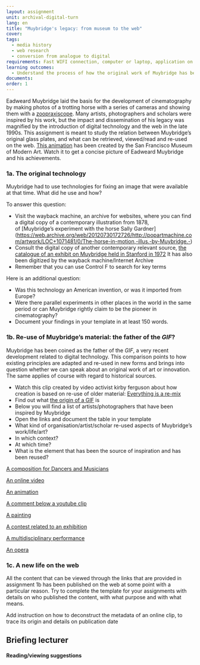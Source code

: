 ```yaml
---
layout: assignment
unit: archival-digital-turn
lang: en
title: "Muybridge's legacy: from museum to the web"
cover:
tags:
  - media history
  - web research
  - conversion from analogue to digital
requirements: Fast WIFI connection, computer or laptop, application on laptop or computer to view video,
learning outcomes:
  - Understand the process of how the original work of Muybridge has been re-used and explain its presence on the web 
documents:
order: 1
---
```

Eadweard Muybridge laid the basis for the development of cinematography by making photos of a trotting horse with a series of
cameras and showing them with a [zoopraxiscope](https://en.wikipedia.org/wiki/Zoopraxiscope). Many artists, photographers and scholars were inspired by his work, but the impact and dissemination of his legacy was magnified by the introduction of digital technology and the web in the late 1990s. 
This assignment is meant to study the relation between Muybridge’s original glass plates, and what can be retrieved,
viewed/read and re-used on the web.
[This animation](https://youtu.be/wNU7sXkZmSw) has been created by the San Francisco Museum of Modern Art. Watch it to get a concise picture of Eadweard Muybridge and his achievements.



<!-- more -->

<!-- briefing-student -->

### 1a. The original technology
<!-- section-contents -->
Muybridge had to use technologies for fixing an image that were available at that time. What did he use and how? 

To answer this question:
- Visit the wayback machine, an archive for websites, where you can find a digital copy of a contemporary illustration from 1878,  
of [Muybridge’s experiment with the horse Sally Gardner] (https://web.archive.org/web/20120730172726/http://popartmachine.com/artwork/LOC+1071481/0/The-horse-in-motion,-illus.-by-Muybridge.-)  
- Consult the digital copy of another contemporary relevant source, [the catalogue of an exhibit on Muybridge held in Stanford in 1972](https://archive.org/stream/eadweardmuybridg00maye/eadweardmuybridg00maye_djvu.txt) 
It has also been digitized by the wayback machine/Internet Archive
- Remember that you can use Control F to search for key terms

Here is an additional question:
- Was this technology an American invention, or was it imported from Europe? 
- Were there parallel experiments in other places in the world in the same period or can Muybridge rightly claim to be the pioneer in cinematography? 
- Document your findings in your template in at least 150 words. 

<!-- section -->
### 1b. Re-use of Muybridge’s material: the father of the *GIF*?
<!-- section-contents -->

Muybridge has been coined as the father of the *GIF*, a very recent development related to digital technology. This comparison points to how existing principles are adapted and re-used in new forms and brings into question whether we can speak about an original work of art or innovation. The same applies of course with regard to historical sources.  

-  Watch this clip created by video activist kirby ferguson about how creation is based on re-use of older material: [Everything is a re-mix](https://vimeo.com/kirbyferguson/remix2015) 
- Find out what [the origin of a GIF](https://en.wikipedia.org/wiki/GIF) is  
- Below you will find a list of artists/photographers that have been inspired by Muybridge
- Open the links and document the table in your template
- What kind of organisation/artist/scholar re-used aspects of Muybridge’s work/life/art?
- In which context?
- At which time?  
- What is the element that has been the source of inspiration and has been reused?  

[A composition for Dancers and Musicians](https://vimeo.com/209180993)  

[An online video](https://vimeo.com/131586644)

[An animation](https://vimeo.com/20838105)

[A comment below a youtube clip](https://www.youtube.com/watch?v=5Awo-P3t4Ho&lc=UgiKWyd-N07eEHgCoAEC)

[A painting](https://en.wikipedia.org/wiki/Nude_Descending_a_Staircase%2C_No._2)

[A contest related to an exhibition](https://www.npr.org/sections/pictureshow/2010/06/29/128192659/muybridgewinners?t=1533050973264)

[A multidisciplinary performance](https://youtu.be/t1AWij9twWc)

[An opera](https://en.wikipedia.org/wiki/The_Photographer)
<!-- section -->

### 1c. A new life on the web
<!-- section-contents -->
All the content that can be viewed through the links that are provided in assignment 1b has been published on the web at some point with a particular reason. Try to complete the template for your assignments with details on who published the content, with what purpose and with what means. 

Add instruction on how to deconstruct the metadata of an online clip, to trace its origin and details on publication date 

<!-- section -->

<!-- briefing-teacher -->
## Briefing lecturer


#### Reading/viewing  suggestions
